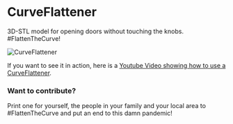 # CurveFlattener
3D-STL model for opening doors without touching the knobs. #FlattenTheCurve!

![CurveFlattener](https://i0.wp.com/makerspacebonn.de/wp-content/uploads/2020/03/Curve-flattner-Plexiglas-Twitter.jpg)

If you want to see it in action, here is a [Youtube Video showing how to use a CurveFlattener](https://www.youtube.com/watch?v=yDsE5qyhBlk).

### Want to contribute?
Print one for yourself, the people in your family and your local area to #FlattenTheCurve and put an end to this damn pandemic!
